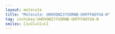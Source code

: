 ```yaml
---
layout: molecule
title: "Molecule: UHOVQNZJYSORNB-UHFFFAOYSA-N"
tag: inchikey:UHOVQNZJYSORNB-UHFFFAOYSA-N
smiles: C1=CC=CC=C1
---
```

